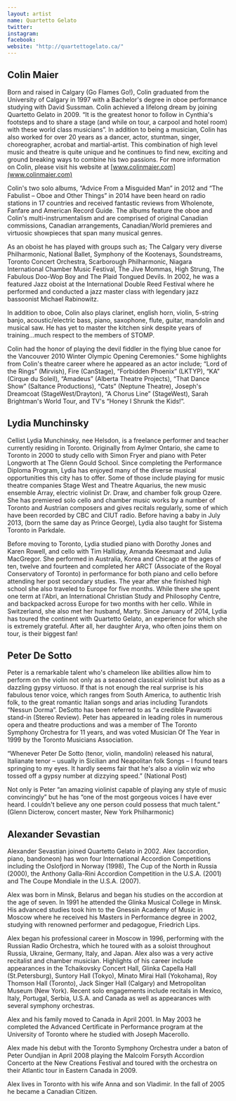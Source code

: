 ```yaml
---
layout: artist
name: Quartetto Gelato
twitter:
instagram:
facebook:
website: "http://quartettogelato.ca/"
---
```


## Colin Maier

Born and raised in Calgary (Go Flames Go!), Colin graduated from the University of Calgary in 1997 with a Bachelor's degree in oboe performance studying with David Sussman. Colin achieved a lifelong dream by joining Quartetto Gelato in 2009\. “It is the greatest honor to follow in Cynthia's footsteps and to share a stage (and while on tour, a carpool and hotel room) with these world class musicians”. In addition to being a musician, Colin has also worked for over 20 years as a dancer, actor, stuntman, singer, choreographer, acrobat and martial-artist. This combination of high level music and theatre is quite unique and he continues to find new, exciting and ground breaking ways to combine his two passions. For more information on Colin, please visit his website at [www.colinmaier.com](www.colinmaier.com)

Colin's two solo albums, “Advice From a Misguided Man” in 2012 and “The Fabulist – Oboe and Other Things” in 2014 have been heard on radio stations in 17 countries and received fantastic reviews from Wholenote, Fanfare and American Record Guide. The albums feature the oboe and Colin's multi-instrumentalism and are comprised of original Canadian commissions, Canadian arrangements, Canadian/World premieres and virtuosic showpieces that span many musical genres.

As an oboist he has played with groups such as; The Calgary very diverse Philharmonic, National Ballet, Symphony of the Kootenays, Soundstreams, Toronto Concert Orchestra, Scarborough Philharmonic, Niagara International Chamber Music Festival, The Jive Mommas, High Strung, The Fabulous Doo-Wop Boy and The Plaid Tongued Devils. In 2002, he was a featured Jazz oboist at the International Double Reed Festival where he performed and conducted a jazz master class with legendary jazz bassoonist Michael Rabinowitz.

In addition to oboe, Colin also plays clarinet, english horn, violin, 5-string banjo, acoustic/electric bass, piano, saxophone, flute, guitar, mandolin and musical saw. He has yet to master the kitchen sink despite years of training…much respect to the members of STOMP.

Colin had the honor of playing the devil fiddler in the flying blue canoe for the Vancouver 2010 Winter Olympic Opening Ceremonies.” Some highlights from Colin's theatre career where he appeared as an actor include; “Lord of the Rings” (Mirvish), Fire (CanStage), “Forbidden Phoenix” (LKTYP), “KA” (Cirque du Soleil), “Amadeus” (Alberta Theatre Projects), “That Dance Show” (Saltance Productions), “Cats” (Neptune Theatre), Joseph's Dreamcoat (StageWest/Drayton), “A Chorus Line” (StageWest), Sarah Brightman's World Tour, and TV's “Honey I Shrunk the Kids!”.

## Lydia Munchinsky

Cellist Lydia Munchinsky, nee Helsdon, is a freelance performer and teacher currently residing in Toronto. Originally from Aylmer Ontario, she came to Toronto in 2000 to study cello with Simon Fryer and piano with Peter Longworth at The Glenn Gould School. Since completing the Performance Diploma Program, Lydia has enjoyed many of the diverse musical opportunities this city has to offer. Some of those include playing for music theatre companies Stage West and Theatre Aquarius, the new music ensemble Array, electric violinist Dr. Draw, and chamber folk group Ozere. She has premiered solo cello and chamber music works by a number of Toronto and Austrian composers and gives recitals regularly, some of which have been recorded by CBC and CIUT radio. Before having a baby in July 2013, (born the same day as Prince George), Lydia also taught for Sistema Toronto in Parkdale.

Before moving to Toronto, Lydia studied piano with Dorothy Jones and Karen Rowell, and cello with Tim Halliday, Amanda Keesmaat and Julia MacGregor. She performed in Australia, Korea and Chicago at the ages of ten, twelve and fourteen and completed her ARCT (Associate of the Royal Conservatory of Toronto) in performance for both piano and cello before attending her post secondary studies. The year after she finished high school she also traveled to Europe for five months. While there she spent one term at l'Abri, an International Christian Study and Philosophy Centre, and backpacked across Europe for two months with her cello. While in Switzerland, she also met her husband, Marty. Since January of 2014, Lydia has toured the continent with Quartetto Gelato, an experience for which she is extremely grateful. After all, her daughter Arya, who often joins them on tour, is their biggest fan!

## Peter De Sotto

Peter is a remarkable talent who's chameleon like abilities allow him to perform on the violin not only as a seasoned classical violinist but also as a dazzling gypsy virtuoso. If that is not enough the real surprise is his fabulous tenor voice, which ranges from South America, to authentic Irish folk, to the great romantic Italian songs and arias including Turandots “Nessun Dorma”. DeSotto has been referred to as “a credible Pavarotti stand-in (Stereo Review). Peter has appeared in leading roles in numerous opera and theatre productions and was a member of The Toronto Symphony Orchestra for 11 years, and was voted Musician Of The Year in 1999 by the Toronto Musicians Association.

“Whenever Peter De Sotto (tenor, violin, mandolin) released his natural, Italianate tenor – usually in Sicilian and Neapolitan folk Songs – I found tears springing to my eyes. It hardly seems fair that he's also a violin wiz who tossed off a gypsy number at dizzying speed.” (National Post)

Not only is Peter “an amazing violinist capable of playing any style of music convincingly” but he has “one of the most gorgeous voices I have ever heard. I couldn't believe any one person could possess that much talent.” (Glenn Dicterow, concert master, New York Philharmonic)

## Alexander Sevastian

Alexander Sevastian joined Quartetto Gelato in 2002\. Alex (accordion, piano, bandoneon) has won four International Accordion Competitions including the Oslofjord in Norway (1998), The Cup of the North in Russia (2000), the Anthony Galla-Rini Accordion Competition in the U.S.A. (2001) and The Coupe Mondiale in the U.S.A. (2007).

Alex was born in Minsk, Belarus and began his studies on the accordion at the age of seven. In 1991 he attended the Glinka Musical College in Minsk. His advanced studies took him to the Gnessin Academy of Music in Moscow where he received his Masters in Performance degree in 2002, studying with renowned performer and pedagogue, Friedrich Lips.

Alex began his professional career in Moscow in 1996, performing with the Russian Radio Orchestra, which he toured with as a soloist throughout Russia, Ukraine, Germany, Italy, and Japan. Alex also was a very active recitalist and chamber musician. Highlights of his career include appearances in the Tchaikovsky Concert Hall, Glinka Capella Hall (St.Petersburg), Suntory Hall (Tokyo), Minato Mirai Hall (Yokohama), Roy Thomson Hall (Toronto), Jack Singer Hall (Calgary) and Metropolitan Museum (New York). Recent solo engagements include recitals in Mexico, Italy, Portugal, Serbia, U.S.A. and Canada as well as appearances with several symphony orchestras.

Alex and his family moved to Canada in April 2001\. In May 2003 he completed the Advanced Certificate in Performance program at the University of Toronto where he studied with Joseph Macerollo.

Alex made his debut with the Toronto Symphony Orchestra under a baton of Peter Oundjian in April 2008 playing the Malcolm Forsyth Accordion Concerto at the New Creations Festival and toured with the orchestra on their Atlantic tour in Eastern Canada in 2009.

Alex lives in Toronto with his wife Anna and son Vladimir. In the fall of 2005 he became a Canadian Citizen.